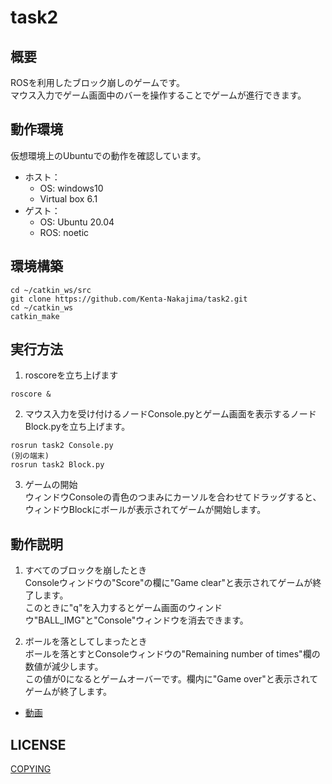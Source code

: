 # task2

## 概要
ROSを利用したブロック崩しのゲームです。<br>
マウス入力でゲーム画面中のバーを操作することでゲームが進行できます。

## 動作環境
仮想環境上のUbuntuでの動作を確認しています。
- ホスト：<br>
  - OS: windows10
  - Virtual box 6.1
- ゲスト：<br>
  - OS: Ubuntu 20.04
  - ROS: noetic

## 環境構築
```
cd ~/catkin_ws/src
git clone https://github.com/Kenta-Nakajima/task2.git
cd ~/catkin_ws
catkin_make
```

## 実行方法
1. roscoreを立ち上げます
```
roscore &
```

2. マウス入力を受け付けるノードConsole.pyとゲーム画面を表示するノードBlock.pyを立ち上げます。
```
rosrun task2 Console.py
(別の端末)
rosrun task2 Block.py
```

3. ゲームの開始<br>
  ウィンドウConsoleの青色のつまみにカーソルを合わせてドラッグすると、ウィンドウBlockにボールが表示されてゲームが開始します。

## 動作説明
1. すべてのブロックを崩したとき<br>
  Consoleウィンドウの"Score"の欄に"Game clear"と表示されてゲームが終了します。<br>
  このときに"q"を入力するとゲーム画面のウィンドウ"BALL_IMG"と"Console"ウィンドウを消去できます。
  
2. ボールを落としてしまったとき<br>
  ボールを落とすとConsoleウィンドウの"Remaining number of times"欄の数値が減少します。<br>
  この値が0になるとゲームオーバーです。欄内に"Game over"と表示されてゲームが終了します。

- [動画](https://www.youtube.com/watch?v=Xm3iQ-bipgA&feature=youtu.be)

## LICENSE
[COPYING](https://github.com/Kenta-Nakajima/task2/blob/main/COPYING)
